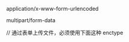 application/x-www-form-urlencoded


multipart/form-data

<form method="post" action="/r" enctype="application/x-www-form-urlencoded"

// 通过表单上传文件，必须使用下面这种 enctype
<form method="post" action="/r" enctype="multipart/form-data">